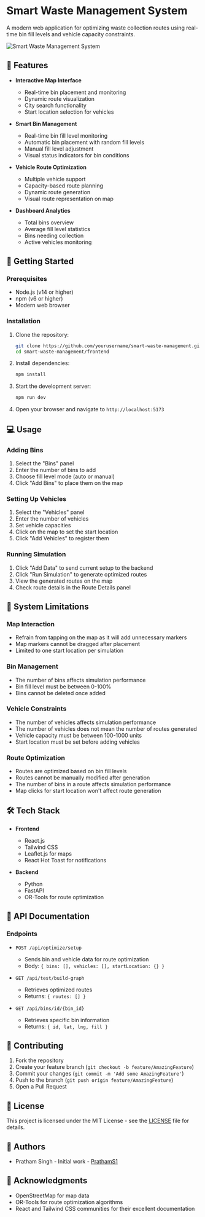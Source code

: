 # Smart Waste Management System

A modern web application for optimizing waste collection routes using real-time bin fill levels and vehicle capacity constraints.

![Smart Waste Management System](![homescreen](https://github.com/user-attachments/assets/24e38b95-f270-4977-a317-73f91b8da380))


## 🌟 Features

- **Interactive Map Interface**
  - Real-time bin placement and monitoring
  - Dynamic route visualization
  - City search functionality
  - Start location selection for vehicles

- **Smart Bin Management**
  - Real-time bin fill level monitoring
  - Automatic bin placement with random fill levels
  - Manual fill level adjustment
  - Visual status indicators for bin conditions

- **Vehicle Route Optimization**
  - Multiple vehicle support
  - Capacity-based route planning
  - Dynamic route generation
  - Visual route representation on map

- **Dashboard Analytics**
  - Total bins overview
  - Average fill level statistics
  - Bins needing collection
  - Active vehicles monitoring

## 🚀 Getting Started

### Prerequisites

- Node.js (v14 or higher)
- npm (v6 or higher)
- Modern web browser

### Installation

1. Clone the repository:
   ```bash
   git clone https://github.com/yourusername/smart-waste-management.git
   cd smart-waste-management/frontend
   ```

2. Install dependencies:
   ```bash
   npm install
   ```

3. Start the development server:
   ```bash
   npm run dev
   ```

4. Open your browser and navigate to `http://localhost:5173`

## 💻 Usage

### Adding Bins
1. Select the "Bins" panel
2. Enter the number of bins to add
3. Choose fill level mode (auto or manual)
4. Click "Add Bins" to place them on the map

### Setting Up Vehicles
1. Select the "Vehicles" panel
2. Enter the number of vehicles
3. Set vehicle capacities
4. Click on the map to set the start location
5. Click "Add Vehicles" to register them

### Running Simulation
1. Click "Add Data" to send current setup to the backend
2. Click "Run Simulation" to generate optimized routes
3. View the generated routes on the map
4. Check route details in the Route Details panel

## 🔧 System Limitations

### Map Interaction
- Refrain from tapping on the map as it will add unnecessary markers
- Map markers cannot be dragged after placement
- Limited to one start location per simulation

### Bin Management
- The number of bins affects simulation performance
- Bin fill level must be between 0-100%
- Bins cannot be deleted once added

### Vehicle Constraints
- The number of vehicles affects simulation performance
- The number of vehicles does not mean the number of routes generated
- Vehicle capacity must be between 100-1000 units
- Start location must be set before adding vehicles

### Route Optimization
- Routes are optimized based on bin fill levels
- Routes cannot be manually modified after generation
- The number of bins in a route affects simulation performance
- Map clicks for start location won't affect route generation

## 🛠️ Tech Stack

- **Frontend**
  - React.js
  - Tailwind CSS
  - Leaflet.js for maps
  - React Hot Toast for notifications

- **Backend**
  - Python
  - FastAPI
  - OR-Tools for route optimization

## 📝 API Documentation

### Endpoints

- `POST /api/optimize/setup`
  - Sends bin and vehicle data for route optimization
  - Body: `{ bins: [], vehicles: [], startLocation: {} }`

- `GET /api/test/build-graph`
  - Retrieves optimized routes
  - Returns: `{ routes: [] }`

- `GET /api/bins/id/{bin_id}`
  - Retrieves specific bin information
  - Returns: `{ id, lat, lng, fill }`

## 🤝 Contributing

1. Fork the repository
2. Create your feature branch (`git checkout -b feature/AmazingFeature`)
3. Commit your changes (`git commit -m 'Add some AmazingFeature'`)
4. Push to the branch (`git push origin feature/AmazingFeature`)
5. Open a Pull Request

## 📄 License

This project is licensed under the MIT License - see the [LICENSE](LICENSE) file for details.

## 👥 Authors

- Pratham Singh - Initial work - [PrathamS1](https://github.com/prathams1)

## 🙏 Acknowledgments

- OpenStreetMap for map data
- OR-Tools for route optimization algorithms
- React and Tailwind CSS communities for their excellent documentation
